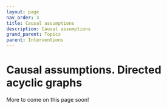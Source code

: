 ```yaml
---
layout: page
nav_order: 3
title: Causal assumptions
description: Causal assumptions
grand_parent: Topics
parent: Interventions
---
```


# Causal assumptions. Directed acyclic graphs

More to come on this page soon!